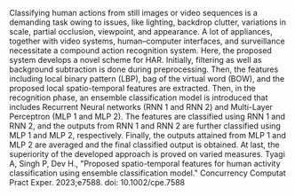 Classifying human actions from still images or video sequences is a demanding
task owing to issues, like lighting, backdrop clutter, variations in scale, partial occlusion,
viewpoint, and appearance. A lot of appliances, together with video systems,
human–computer interfaces, and surveillance necessitate a compound action recognition
system. Here, the proposed system develops a novel scheme for HAR. Initially,
filtering as well as background subtraction is done during preprocessing. Then, the features
including local binary pattern (LBP), bag of the virtual word (BOW), and the proposed
local spatio-temporal features are extracted. Then, in the recognition phase, an
ensemble classification model is introduced that includes Recurrent Neural networks
(RNN 1 and RNN 2) and Multi-Layer Perceptron (MLP 1 and MLP 2). The features are
classified using RNN 1 and RNN 2, and the outputs from RNN 1 and RNN 2 are further
classified using MLP 1 and MLP 2, respectively. Finally, the outputs attained from
MLP 1 and MLP 2 are averaged and the final classified output is obtained. At last, the
superiority of the developed approach is proved on varied measures.
Tyagi A, Singh P, Dev H., "Proposed spatio-temporal features for human activity classification using ensemble
classification model." Concurrency Computat Pract Exper. 2023;e7588. doi: 10.1002/cpe.7588
